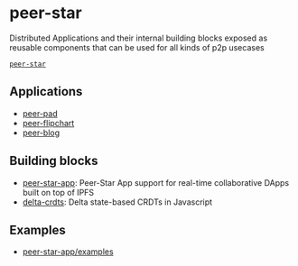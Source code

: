 # peer-star

Distributed Applications and their internal building blocks exposed as reusable components that can be used for all kinds of p2p usecases

[`peer-star`](https://github.com/search?q=topic%3Apeer-star+org%3Aipfs-shipyard+fork%3Atrue)

## Applications

- [peer-pad](https://github.com/ipfs-shipyard/peer-pad)
- [peer-flipchart](https://github.com/ipfs-shipyard/peer-flipchart)
- [peer-blog](https://github.com/ipfs-shipyard/peer-blog)

## Building blocks

- [peer-star-app](https://github.com/ipfs-shipyard/peer-star-app): Peer-Star App support for real-time collaborative DApps built on top of IPFS
- [delta-crdts](https://github.com/ipfs-shipyard/js-delta-crdts): Delta state-based CRDTs in Javascript

## Examples

- [peer-star-app/examples](https://github.com/ipfs-shipyard/peer-star-app/examples)
